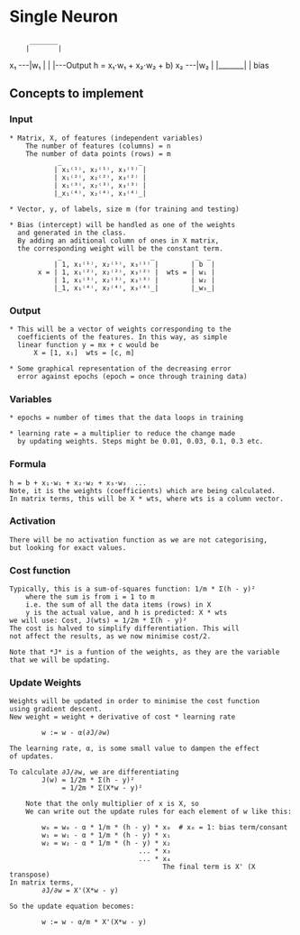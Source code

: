 Single Neuron
=============

         _______
        |       |
  x₁ ---|w₁     |
        |       |---Output h = x₁⋅w₁ + x₂⋅w₂ + b)
  x₂ ---|w₂     |
        |_______|
            |
          bias


Concepts to implement
---------------------

### Input

    * Matrix, X, of features (independent variables)
        The number of features (columns) = n
        The number of data points (rows) = m
                _                   _
               | x₁⁽¹⁾, x₂⁽¹⁾, x₃⁽¹⁾ |
               | x₁⁽²⁾, x₂⁽²⁾, x₃⁽²⁾ |
               | x₁⁽³⁾, x₂⁽³⁾, x₃⁽³⁾ |
               |_x₁⁽⁴⁾, x₂⁽⁴⁾, x₃⁽⁴⁾_|

    * Vector, y, of labels, size m (for training and testing)

    * Bias (intercept) will be handled as one of the weights
      and generated in the class.
      By adding an aditional column of ones in X matrix,
      the corresponding weight will be the constant term.
                _                      _          _  _
               | 1, x₁⁽¹⁾, x₂⁽¹⁾, x₃⁽¹⁾ |        | b  |
           x = | 1, x₁⁽²⁾, x₂⁽²⁾, x₃⁽²⁾ |  wts = | w₁ |
               | 1, x₁⁽³⁾, x₂⁽³⁾, x₃⁽³⁾ |        | w₂ |
               |_1, x₁⁽⁴⁾, x₂⁽⁴⁾, x₃⁽⁴⁾_|        |_w₃_|


### Output

    * This will be a vector of weights corresponding to the
      coefficients of the features. In this way, as simple
      linear function y = mx + c would be
          X = [1, x₁]  wts = [c, m]

    * Some graphical representation of the decreasing error
      error against epochs (epoch = once through training data)

### Variables

    * epochs = number of times that the data loops in training

    * learning rate = a multiplier to reduce the change made
      by updating weights. Steps might be 0.01, 0.03, 0.1, 0.3 etc.

### Formula
    h = b + x₁·w₁ + x₂·w₂ + x₃·w₃  ...
    Note, it is the weights (coefficients) which are being calculated.
    In matrix terms, this will be X * wts, where wts is a column vector.

### Activation
    There will be no activation function as we are not categorising,
    but looking for exact values.

### Cost function
    Typically, this is a sum-of-squares function: 1/m * Σ(h - y)²
        where the sum is from i = 1 to m
        i.e. the sum of all the data items (rows) in X
        y is the actual value, and h is predicted: X * wts
    we will use: Cost, J(wts) = 1/2m * Σ(h - y)²
    The cost is halved to simplify differentiation. This will
    not affect the results, as we now minimise cost/2.

    Note that *J* is a funtion of the weights, as they are the variable
    that we will be updating.

### Update Weights
    Weights will be updated in order to minimise the cost function
    using gradient descent.
    New weight = weight + derivative of cost * learning rate

            w := w - α(∂J/∂w)

    The learning rate, α, is some small value to dampen the effect
    of updates.

    To calculate ∂J/∂w, we are differentiating
            J(w) = 1/2m * Σ(h - y)²
                 = 1/2m * Σ(X*w - y)²

        Note that the only multiplier of x is X, so
        We can write out the update rules for each element of w like this:

            w₀ = w₀ - α * 1/m * (h - y) * x₀  # x₀ = 1: bias term/consant
            w₁ = w₁ - α * 1/m * (h - y) * x₁
            w₂ = w₂ - α * 1/m * (h - y) * x₂
                                    ... * x₃
                                    ... * x₄
                                          The final term is X' (X transpose)
    In matrix terms,
            ∂J/∂w = X'(X*w - y)

    So the update equation becomes:

            w := w - α/m * X'(X*w - y)
